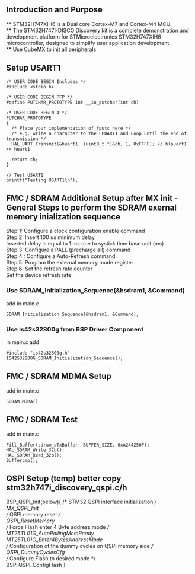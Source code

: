 ## Introduction and Purpose

** STM32H747XIH6 is a Dual core Cortex-M7 and Cortex-M4 MCU.  
** The STM32H747I-DISCO Discovery kit is a complete demonstration and development platform for STMicroelectronics STM32H747XIH6 microcontroller, designed to simplify user application development.   
** Use CubeMX to init all peripherals  

## Setup USART1 

	/* USER CODE BEGIN Includes */
	#include <stdio.h>
	
	/* USER CODE BEGIN PFP */
	#define PUTCHAR_PROTOTYPE int __io_putchar(int ch)

	/* USER CODE BEGIN 4 */
	PUTCHAR_PROTOTYPE
	{
	  /* Place your implementation of fputc here */
	  /* e.g. write a character to the LPUART1 and Loop until the end of transmission */
	  HAL_UART_Transmit(&huart1, (uint8_t *)&ch, 1, 0xFFFF); // hlpuart1 >> huart1

	  return ch;
	}
	
	// Test USART1
	printf("Testing USART1\n");

## FMC / SDRAM Additional Setup after MX init - General Steps to perform the SDRAM exernal memory inialization sequence  

Step 1:  Configure a clock configuration enable command   
Step 2: Insert 100 us minimum delay   
	Inserted delay is equal to 1 ms due to systick time base unit (ms)   
Step 3: Configure a PALL (precharge all) command    
Step 4 : Configure a Auto-Refresh command   
Step 5: Program the external memory mode register   
Step 6: Set the refresh rate counter    
	Set the device refresh rate    

### Use SDRAM_Initialization_Sequence(&hsdram1, &Command)  

add in main.c  

	SDRAM_Initialization_Sequence(&hsdram1, &Command);  

	
### Use is42s32800g from BSP Driver Component

in main.c add   

	#include "is42s32800g.h"   
	IS42S32800G_SDRAM_Initialization_Sequence();  

## FMC / SDRAM MDMA Setup  

add in main.c  

	SDRAM_MDMA()

## FMC / SDRAM Test 

add in main.c   

	Fill_Buffer(sdram_aTxBuffer, BUFFER_SIZE, 0xA244250F);  
	HAL_SDRAM_Write_32b();   
	HAL_SDRAM_Read_32b();   
	Buffercmp();  


## QSPI Setup (temp) better copy stm32h747i_discovery_qspi.c/h  

BSP_QSPI_Init(below){ 
	/* STM32 QSPI interface initialization */   
	MX_QSPI_Init   
	/* QSPI memory reset */   
	QSPI_ResetMemory   
	/* Force Flash enter 4 Byte address mode */   
	MT25TL01G_AutoPollingMemReady    
	MT25TL01G_Enter4BytesAddressMode   
	/* Configuration of the dummy cycles on QSPI memory side */   
	QSPI_DummyCyclesCfg   
	/* Configure Flash to desired mode */   
	BSP_QSPI_ConfigFlash
}  
